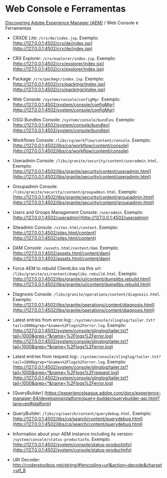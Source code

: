 Web Console e Ferramentas
=========

[Discovering Adobe Experience Manager (AEM)](README.md) / Web Console e Ferramentas

* CRXDE Lite: `/crx/de/index.jsp`. Exemplo: [http://127.0.0.1:4502/crx/de/index.jsp](http://127.0.0.1:4502/crx/de/index.jsp) 

* CRX Explorer: `/crx/explorer/index.jsp`. Exemplo: [http://127.0.0.1:4502/crx/explorer/index.jsp](http://127.0.0.1:4502/crx/explorer/index.jsp) 

* Package: `/crx/packmgr/index.jsp`. Exemplo: [http://127.0.0.1:4502/crx/packmgr/index.jsp](http://127.0.0.1:4502/crx/packmgr/index.jsp)

* Web Console: `/system/console/configMgr`. Exemplo: [http://127.0.0.1:4502/system/console/configMgr](http://127.0.0.1:4502/system/console/configMgr)

* OSGi Bundles Console: `/system/console/bundles`. Exemplo: [http://127.0.0.1:4502/system/console/bundles](http://127.0.0.1:4502/system/console/bundles)

* Workflows Console: `/libs/cq/workflow/content/console`. Exemplo: [http://127.0.0.1:4502/libs/cq/workflow/content/console](http://127.0.0.1:4502/libs/cq/workflow/content/console)

* Useradmin Console: `/libs/granite/security/content/useradmin.html`. Exemplo: [http://127.0.0.1:4502/libs/granite/security/content/useradmin.html](http://127.0.0.1:4502/libs/granite/security/content/useradmin.html)

* Groupadmin Console: `/libs/granite/security/content/groupadmin.html`. Exemplo: [http://127.0.0.1:4502/libs/granite/security/content/groupadmin.html](http://127.0.0.1:4502/libs/granite/security/content/groupadmin.html)

* Users and Groups Management Console: `/useradmin`. Exemplo: [http://127.0.0.1:4502/useradmin](http://127.0.0.1:4502/useradmin)

* Siteadmin Console: `/sites.html/content`. Exemplo: [http://127.0.0.1:4502/sites.html/content](http://127.0.0.1:4502/sites.html/content)

* DAM Console: `/assets.html/content/dam`. Exemplo: [http://127.0.0.1:4502/assets.html/content/dam](http://127.0.0.1:4502/assets.html/content/dam)


* Force AEM to rebuild ClientLibs via this url: `/libs/granite/ui/content/dumplibs.rebuild.html`. Exemplo: [http://127.0.0.1:4502/libs/granite/ui/content/dumplibs.rebuild.html](http://127.0.0.1:4502/libs/granite/ui/content/dumplibs.rebuild.html)

* Diagnosis Console: `/libs/granite/operations/content/diagnosis.html`. Exemplo: [http://127.0.0.1:4502/libs/granite/operations/content/diagnosis.html](http://127.0.0.1:4502/libs/granite/operations/content/diagnosis.html)

* Latest entries from error.log:: `/system/console/slinglog/tailer.txt?tail=1000&grep=*&name=%2Flogs%2Ferror.log`. Exemplo: [http://127.0.0.1:4502/system/console/slinglog/tailer.txt?tail=1000&grep=*&name=%2Flogs%2Ferror.log](http://127.0.0.1:4502/system/console/slinglog/tailer.txt?tail=1000&grep=*&name=%2Flogs%2Ferror.log)


* Latest entries from request.log:: `/system/console/slinglog/tailer.txt?tail=1000&grep=*&name=%2Flogs%2Ferror.log`. Exemplo: [http://127.0.0.1:4502/system/console/slinglog/tailer.txt?tail=1000&grep=*&name=%2Flogs%2Frequest.log](http://127.0.0.1:4502/system/console/slinglog/tailer.txt?tail=1000&grep=*&name=%2Flogs%2Ferror.log)


* [QueryBuilder] (https://experienceleague.adobe.com/docs/experience-manager-64/developing/platform/query-builder/querybuilder-api.html?lang=en#platform)


* QueryBuilder: `/libs/cq/search/content/querydebug.html`. Exemplo: [http://127.0.0.1:4502/libs/cq/search/content/querydebug.html](http://127.0.0.1:4502/libs/cq/search/content/querydebug.html)

* Information about your AEM instance including its version: `/system/console/status-productinfo`. Exemplo: [http://127.0.0.1:4502/system/console/status-productinfo](http://127.0.0.1:4502/system/console/status-productinfo)

* URI Decoder: http://coderstoolbox.net/string/#!encoding=url&action=decode&charset=utf_8

